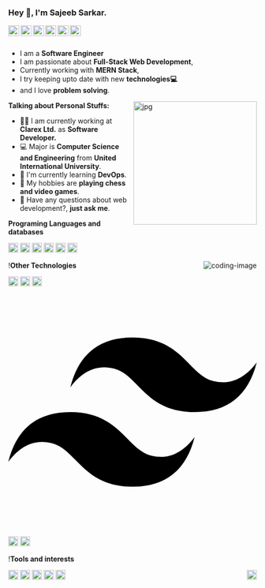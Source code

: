 ### Hey 👋, I'm Sajeeb Sarkar.

<a href="#">
  <img align="left" alt="Medium" width="22px" src="https://cdn.jsdelivr.net/npm/simple-icons@3.12.2/icons/medium.svg" />
</a>
<a href="#">
  <img align="left" alt="Zhihu" width="22px" src="https://cdn.jsdelivr.net/npm/simple-icons@v3/icons/zhihu.svg" />
</a>
<a href="#">
  <img align="left" alt="Leetcode" width="22px" src="https://cdn.jsdelivr.net/npm/simple-icons@v3/icons/leetcode.svg" />
</a>
<a href="#">
  <img align="left" alt="Github" width="22px" src="https://cdn.jsdelivr.net/npm/simple-icons@v3/icons/github.svg" />
</a>
<a href="#">
  <img align="left" alt="Telegram" width="22px" src="https://cdn.jsdelivr.net/npm/simple-icons@3.12.2/icons/telegram.svg" />
</a>
<a href="#">
  <img align="left" alt="Gmail" width="22px" src="https://cdn.jsdelivr.net/npm/simple-icons@3.12.2/icons/gmail.svg" />
</a>

<br />
<br />

- I am a **Software Engineer** 
- I am passionate about **Full-Stack Web Development**,
- Currently working with **MERN Stack**,
- I try keeping upto date with new **technologies💻**
- and I love **problem solving**.

<img align="right" alt="jpg" width="250px" src="https://cdn.jsdelivr.net/gh/Jackyu-1999/CDN-Static@main/offer.jpg" />

**Talking about Personal Stuffs:**

- 👨‍🏛 I am currently working at **Clarex Ltd.** as **Software Developer.**
- 💻 Major is **Computer Science and Engineering** from **United International University**.
- 🌱 I'm currently learning **DevOps**. 
- 🤔 My hobbies are **playing chess and video games**.
- 💬 Have any questions about web development?, **just ask me**.




**Programing Languages and databases**  

<code><img height="20" src="https://cdn.jsdelivr.net/npm/simple-icons@3.12.2/icons/javascript.svg"></code>
<code><img height="20" src="https://cdn.jsdelivr.net/npm/simple-icons@3.12.2/icons/html5.svg"></code>
<code><img height="20" src="https://cdn.jsdelivr.net/npm/simple-icons@3.12.2/icons/css3.svg"></code>
<code><img height="20" src="https://cdn.jsdelivr.net/npm/simple-icons@3.12.2/icons/java.svg"></code>
<code><img height="20" src="https://cdn.jsdelivr.net/npm/simple-icons@3.12.2/icons/c.svg"></code>
<code><img height="20" src="https://cdn.jsdelivr.net/npm/simple-icons@3.12.2/icons/python.svg"></code>

<img align="right"  src="https://cdn.pixabay.com/photo/2024/04/09/03/04/ai-generated-8684869_960_720.jpg" alt="coding-image" />

!**Other Technologies**

<img height="20" src="https://cdn.jsdelivr.net/npm/simple-icons@3.12.2/icons/react.svg" alt="React">
<img height="20" src="https://cdn.jsdelivr.net/npm/simple-icons@3.12.2/icons/node.js.svg" alt="Node.js">
<img height="20" src="https://cdn.jsdelivr.net/npm/simple-icons@3.12.2/icons/Docker.svg" alt="Docker">
<svg role="img" viewBox="0 0 24 24" xmlns="http://www.w3.org/2000/svg"><title>Tailwind CSS</title><path d="M12.001,4.8c-3.2,0-5.2,1.6-6,4.8c1.2-1.6,2.6-2.2,4.2-1.8c0.913,0.228,1.565,0.89,2.288,1.624 C13.666,10.618,15.027,12,18.001,12c3.2,0,5.2-1.6,6-4.8c-1.2,1.6-2.6,2.2-4.2,1.8c-0.913-0.228-1.565-0.89-2.288-1.624 C16.337,6.182,14.976,4.8,12.001,4.8z M6.001,12c-3.2,0-5.2,1.6-6,4.8c1.2-1.6,2.6-2.2,4.2-1.8c0.913,0.228,1.565,0.89,2.288,1.624 c1.177,1.194,2.538,2.576,5.512,2.576c3.2,0,5.2-1.6,6-4.8c-1.2,1.6-2.6,2.2-4.2,1.8c-0.913-0.228-1.565-0.89-2.288-1.624 C10.337,13.382,8.976,12,6.001,12z"/></svg>
<img height="20" src="https://cdn.jsdelivr.net/npm/simple-icons@3.12.2/icons/mongoDB.svg" alt="MongoDB">
<img height="20" src="https://cdn.jsdelivr.net/npm/simple-icons@3.12.2/icons/mysql.svg" alt="MySQL">


!**Tools and interests**

<img height="20" src="https://cdn.jsdelivr.net/npm/simple-icons@3.12.2/icons/github.svg" alt="GitHub">
<img height="20" src="https://cdn.jsdelivr.net/npm/simple-icons@3.12.2/icons/docker.svg" alt="Docker">
<img height="20" src="https://cdn.jsdelivr.net/npm/simple-icons@3.12.2/icons/stackoverflow.svg" alt="Stack Overflow">
<img height="20" src="https://cdn.jsdelivr.net/npm/simple-icons@3.12.2/icons/youtube.svg" alt="YouTube">
<img height="20" src="https://cdn.jsdelivr.net/npm/simple-icons@3.12.2/icons/freecodecamp.svg" alt="FreeCodeCamp">
<img height="20" src="https://cdn.pixabay.com/photo/2024/04/09/03/04/ai-generated-8684869_960_720.jpg" alt="coding-image" align="right">


<!--END_SECTION:waka-->

